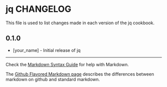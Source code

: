 jq CHANGELOG
============

This file is used to list changes made in each version of the jq cookbook.

0.1.0
-----
- [your_name] - Initial release of jq

- - -
Check the [Markdown Syntax Guide](http://daringfireball.net/projects/markdown/syntax) for help with Markdown.

The [Github Flavored Markdown page](http://github.github.com/github-flavored-markdown/) describes the differences between markdown on github and standard markdown.
